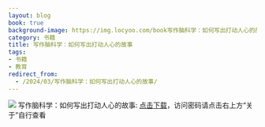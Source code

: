 ```yaml
---
layout: blog
book: true
background-image: https://img.locyoo.com/book写作脑科学：如何写出打动人心的故事.jpg
category: 书籍
title: 写作脑科学：如何写出打动人心的故事
tags:
- 书籍
- 教育
redirect_from:
  - /2024/03/写作脑科学：如何写出打动人心的故事/
---
```

![](https://img.locyoo.com/book写作脑科学：如何写出打动人心的故事.jpg)
写作脑科学：如何写出打动人心的故事: <a name = "ref1" href="https://url18.ctfile.com/f/50983618-1380725188-f00ff8?p=3619">点击下载</a>，访问密码请点击右上方“关于”自行查看